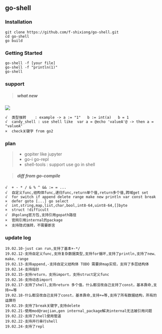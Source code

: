 ## go-shell
### Installation 
```
git clone https://github.com/f-shixiong/go-shell.git 
cd go-shell
go build
```
### Getting Started
```
go-shell -f [your file]
go-shell -f "println(1)"
go-shell 
```


### support
>##### what new
![](https://github.com/f-shixiong/go-shell/blob/master/samples/go-shell_1.gif?raw=true)
>
```
√  类型强转    : example -> a := "1"   b := int(a)   b = 1  
√  candy_shell : use shell like  var a = @echo 'valueA'@ -> then a = "valueA"
×  check关键字 from go2
```

### plan
> - gopiter like jupyter 
> - go-i go-repl
> - shell-tools : support use go in shell 

>##### diff from go-compile
```
√  + - * / & % ^ && := = ...  
√  自定义func,结构体func,递归func,return单个值,return多个值,跨域get set 
√  for switch if append delete range make new println var const break
×  defer goto [...] go select
√  int,string,map,list,char,bool,int8-64,uint8-64,[]byte
×  struct !difficult
√  非golang官方包,支持引用gopath路径
×  官网引用internal的package
×  支持隐式强转，不需要断言
```

### update log
```
19.02.10-just can run,支持了基本+-*/
19.02.12-支持自定义func,支持复杂数据类型,支持for循环,支持了println,支持了new、make、range
19.02.13-支持append,-支持自定义结构体 TODO 需要非map实现，支持了多层结构体
19.02.14-支持指针
19.02.15-支持return，支持import，支持struct定义func
19.02.16-支持动态import
19.02.17-支持了shell,支持return 多个值，什么都没改自己支持了const，基本靠命,支持+=等
19.02.18-什么都没改自己支持了const，基本靠命,支持+=等,支持了所有数据结构，所有的运算符
19.02.19-支持了break关键字,支持delete
19.02.21-使用mod@raojian,gen internal_package解决internal无法被引用问题
19.02.22-支持了shell使用管道
19.02.22-支持并行串行shell
19.02.24-支持了repl
```
